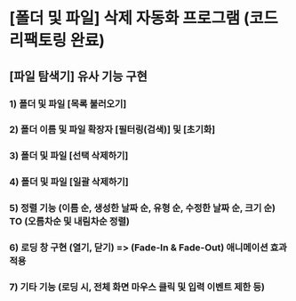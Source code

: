# [폴더 및 파일] 삭제 자동화 프로그램 (코드 리팩토링 완료)

## [파일 탐색기] 유사 기능 구현

### 1) 폴더 및 파일 [목록 불러오기]
### 2) 폴더 이름 및 파일 확장자 [필터링(검색)] 및 [초기화]
### 3) 폴더 및 파일 [선택 삭제하기]
### 4) 폴더 및 파일 [일괄 삭제하기]
### 5) 정렬 기능 (이름 순, 생성한 날짜 순, 유형 순, 수정한 날짜 순, 크기 순) TO (오름차순 및 내림차순 정렬)
### 6) 로딩 창 구현 (열기, 닫기) => (Fade-In & Fade-Out) 애니메이션 효과 적용
### 7) 기타 기능 (로딩 시, 전체 화면 마우스 클릭 및 입력 이벤트 제한 등)
